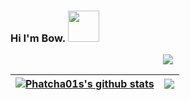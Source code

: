 
### Hi I'm Bow. <img src="https://media.giphy.com/media/mGcNjsfWAjY5AEZNw6/giphy.gif" width="50">



<p align="center">
  <img alig src="https://github-profile-trophy.vercel.app/?username=Phatcha01s&column=6&rank=SSS,SS,S,AAA,AA,A,B,C" />
</p>

| <a href="https://github.com/Phatcha01s/github-readme-stats"><img align="center" src="https://github-readme-stats.vercel.app/api?username=Phatcha01s&show_icons=true&include_all_commits=true&theme=buefy&hide_border=true" alt="Phatcha01s's github stats" /></a> | <a href="https://github.com/Phatcha01s/github-readme-stats"><img align="center" src="https://github-readme-stats.vercel.app/api/top-langs/?username=Phatcha01s&layout=compact&theme=buefy&hide_border=true" /></a> |
| ------------- | ------------- |

